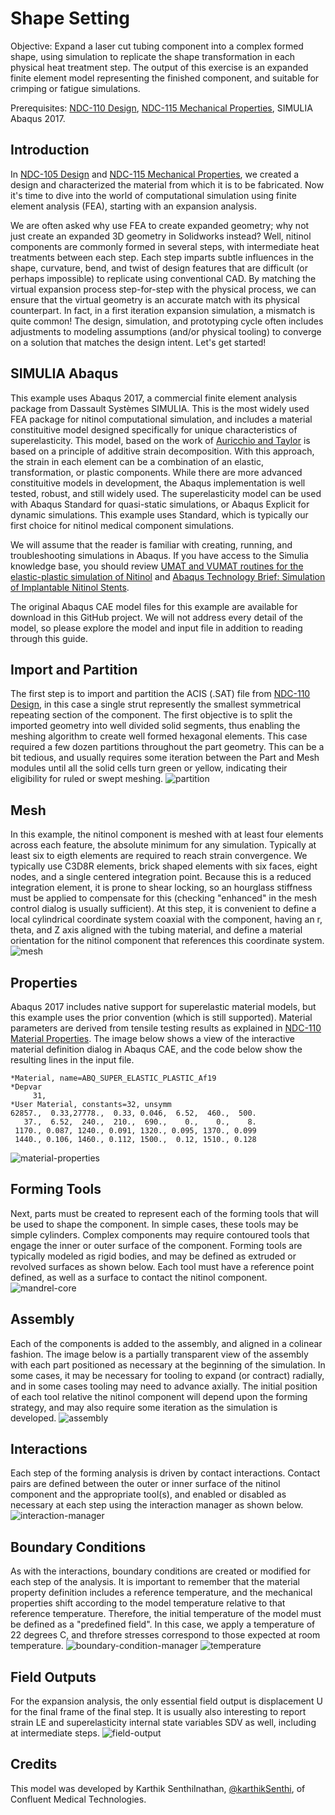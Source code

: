 # Shape Setting

Objective: Expand a laser cut tubing component into a complex formed shape, using simulation to replicate the shape transformation in each physical heat treatment step. The output of this exercise is an expanded finite element model representing the finished component, and suitable for crimping or fatigue simulations.

Prerequisites: [NDC-110 Design](../105), [NDC-115 Mechanical Properties](../110), SIMULIA Abaqus 2017.

## Introduction

In [NDC-105 Design](../105) and [NDC-115 Mechanical Properties](../110), we created a design and characterized the material from which it is to be fabricated. Now it's time to dive into the world of computational simulation using finite element analysis (FEA), starting with an expansion analysis. 

We are often asked why use FEA to create expanded geometry; why not just create an expanded 3D geometry in Solidworks instead? Well, nitinol components are commonly formed in several steps, with intermediate heat treatments between each step. Each step imparts subtle influences in the shape, curvature, bend, and twist of design features that are difficult (or perhaps impossible) to replicate using conventional CAD. By matching the virtual expansion process step-for-step with the physical process, we can ensure that the virtual geometry is an accurate match with its physical counterpart. In fact, in a first iteration expansion simulation, a mismatch is quite common! The design, simulation, and prototyping cycle often includes adjustments to modeling assumptions (and/or physical tooling) to converge on a solution that matches the design intent. Let's get started!

## SIMULIA Abaqus

This example uses Abaqus 2017, a commercial finite element analysis package from Dassault Systèmes SIMULIA. This is the most widely used FEA package for nitinol computational simulation, and includes a material constituitive model designed specifically for unique characteristics of superelasticity. This model, based on the work of [Auricchio and Taylor](http://www.sciencedirect.com/science/article/pii/S0045782596011474) is based on a principle of additive strain decomposition. With this approach, the strain in each element can be a combination of an elastic, transformation, or plastic components. While there are more advanced constituitive models in development, the Abaqus implementation is well tested, robust, and still widely used. The superelasticity model can be used with Abaqus Standard for quasi-static simulations, or Abaqus Explicit for dynamic simulations. This example uses Standard, which is typically our first choice for nitinol medical component simulations.

We will assume that the reader is familiar with creating, running, and troubleshooting simulations in Abaqus. If you have access to the Simulia knowledge base, you should review [UMAT and VUMAT routines for the elastic-plastic simulation of Nitinol](https://kb.dsxclient.3ds.com/mashup-ui/page/resultqa?from=search%3fq%3dQA00000009225&id=QA00000009225e&q=QA00000009225) and [Abaqus Technology Brief: Simulation of Implantable Nitinol Stents](https://kb.dsxclient.3ds.com/mashup-ui/page/resultqa?from=search%3fq%3dQA00000009132&id=QA00000009132e&q=QA00000009132).

The original Abaqus CAE model files for this example are available for download in this GitHub project. We will not address every detail of the model, so please explore the model and input file in addition to reading through this guide.

## Import and Partition

The first step is to import and partition the ACIS (.SAT) file from [NDC-110 Design](../105), in this case a single strut represently the smallest symmetrical repeating section of the component. The first objective is to split the imported geometry into well divided solid segments, thus enabling the meshing algorithm to create well formed hexagonal elements. This case required a few dozen partitions throughout the part geometry. This can be a bit tedious, and usually requires some iteration between the Part and Mesh modules until all the solid cells turn green or yellow, indicating their eligibility for ruled or swept meshing. 
![partition](115-partition.png)

## Mesh

In this example, the nitinol component is meshed with at least four elements across each feature, the absolute minimum for any simulation. Typically at least six to eigth elements are required to reach strain convergence. We typically use C3D8R elements, brick shaped elements with six faces, eight nodes, and a single centered integration point. Because this is a reduced integration element, it is prone to shear locking, so an hourglass stiffness must be applied to compensate for this (checking "enhanced" in the mesh control dialog is usually sufficient). At this step, it is convenient to define a local cylindrical coordinate system coaxial with the component, having an r, theta, and Z axis aligned with the tubing material, and define a material orientation for the nitinol component that references this coordinate system. 
![mesh](115-mesh.png)

## Properties

Abaqus 2017 includes native support for superelastic material models, but this example uses the prior convention (which is still supported). Material parameters are derived from tensile testing results as explained in [NDC-110 Material Properties](../110). The image below shows a view of the interactive material definition dialog in Abaqus CAE, and the code below show the resulting lines in the input file.
```
*Material, name=ABQ_SUPER_ELASTIC_PLASTIC_Af19
*Depvar
     31,
*User Material, constants=32, unsymm
62857.,  0.33,27778.,  0.33, 0.046,  6.52,  460.,  500.
   37.,  6.52,  240.,  210.,  690.,    0.,    0.,    8.
 1170., 0.087, 1240., 0.091, 1320., 0.095, 1370., 0.099
 1440., 0.106, 1460., 0.112, 1500.,  0.12, 1510., 0.128
```
![material-properties](115-material.png)

## Forming Tools

Next, parts must be created to represent each of the forming tools that will be used to shape the component. In simple cases, these tools may be simple cylinders. Complex components may require contoured tools that engage the inner or outer surface of the component. Forming tools are typically modeled as rigid bodies, and may be defined as extruded or revolved surfaces as shown below. Each tool must have a reference point defined, as well as a surface to contact the nitinol component.
![mandrel-core](115-mandrel-core.png)

## Assembly

Each of the components is added to the assembly, and aligned in a colinear fashion. The image below is a partially transparent view of the assembly with each part positioned as necessary at the beginning of the simulation. In some cases, it may be necessary for tooling to expand (or contract) radially, and in some cases tooling may need to advance axially. The initial position of each tool relative the nitinol component will depend upon the forming strategy, and may also require some iteration as the simulation is developed.
![assembly](115-assembly.png)

## Interactions

Each step of the forming analysis is driven by contact interactions. Contact pairs are defined between the outer or inner surface of the nitinol component and the appropriate tool(s), and enabled or disabled as necessary at each step using the interaction manager as shown below.
![interaction-manager](115-interaction-manager.png)

## Boundary Conditions

As with the interactions, boundary conditions are created or modified for each step of the analysis. It is important to remember that the material property definition includes a reference temperature, and the mechanical properties shift according to the model temperature relative to that reference temperature. Therefore, the initial temperature of the model must be defined as a "predefined field". In this case, we apply a temperature of 22 degrees C, and threfore stresses correspond to those expected at room temperature.
![boundary-condition-manager](115-bc-manager.png)
![temperature](115-temperature.png)

## Field Outputs

For the expansion analysis, the only essential field output is displacement U for the final frame of the final step. It is usually also interesting to report strain LE and superelasticity internal state variables SDV as well, including at intermediate steps.
![field-output](115-field-output.png)

## Credits

This model was developed by Karthik Senthilnathan, [@karthikSenthi](https://github.com/karthikSenthi), of Confluent Medical Technologies.

